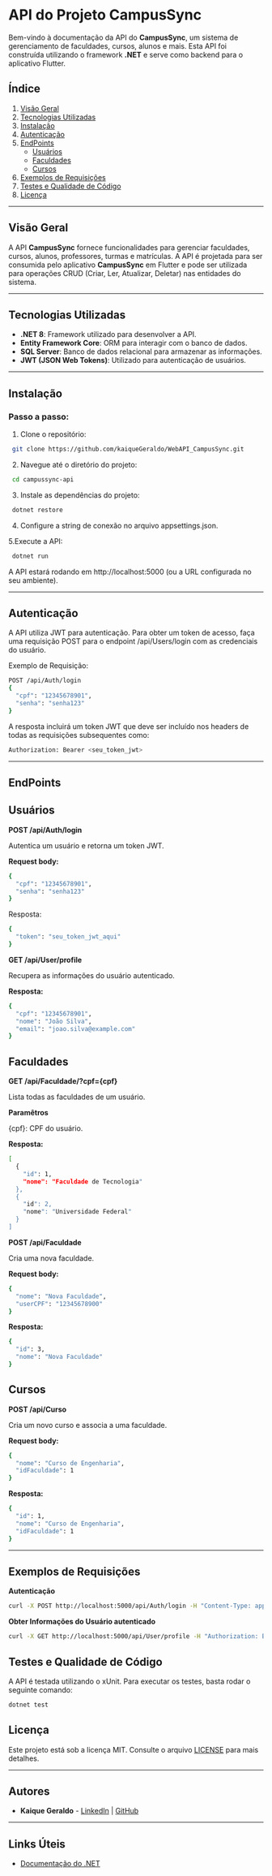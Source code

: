 # API do Projeto CampusSync

Bem-vindo à documentação da API do **CampusSync**, um sistema de gerenciamento de faculdades, cursos, alunos e mais. Esta API foi construída utilizando o framework **.NET** e serve como backend para o aplicativo Flutter.

## Índice

1. [Visão Geral](#visão-geral)
2. [Tecnologias Utilizadas](#tecnologias-utilizadas)
3. [Instalação](#instalação)
4. [Autenticação](#autenticação)
5. [EndPoints](#endpoints)
   - [Usuários](#usuários)
   - [Faculdades](#faculdades)
   - [Cursos](#cursos)
6. [Exemplos de Requisições](#exemplos-de-requisições)
7. [Testes e Qualidade de Código](#testes-e-qualidade-de-código)
8. [Licença](#licença)

---

## Visão Geral

A API **CampusSync** fornece funcionalidades para gerenciar faculdades, cursos, alunos, professores, turmas e matrículas. A API é projetada para ser consumida pelo aplicativo **CampusSync** em Flutter e pode ser utilizada para operações CRUD (Criar, Ler, Atualizar, Deletar) nas entidades do sistema.

---

## Tecnologias Utilizadas

- **.NET 8**: Framework utilizado para desenvolver a API.
- **Entity Framework Core**: ORM para interagir com o banco de dados.
- **SQL Server**: Banco de dados relacional para armazenar as informações.
- **JWT (JSON Web Tokens)**: Utilizado para autenticação de usuários.

---

## Instalação

### Passo a passo:

1. Clone o repositório:

  ```bash
   git clone https://github.com/kaiqueGeraldo/WebAPI_CampusSync.git
  ```

2. Navegue até o diretório do projeto:
  ```bash
   cd campussync-api
  ```

3. Instale as dependências do projeto:

  ```bash
   dotnet restore
  ```

4. Configure a string de conexão no arquivo appsettings.json.

5.Execute a API:
 
  ```bash
   dotnet run
  ```

A API estará rodando em http://localhost:5000 (ou a URL configurada no seu ambiente).

---

## Autenticação

A API utiliza JWT para autenticação. Para obter um token de acesso, faça uma requisição POST para o endpoint /api/Users/login com as credenciais do usuário.

Exemplo de Requisição:

```bash
POST /api/Auth/login
{
  "cpf": "12345678901",
  "senha": "senha123"
}
```
A resposta incluirá um token JWT que deve ser incluído nos headers de todas as requisições subsequentes como:

```bash
Authorization: Bearer <seu_token_jwt>
```

---
## EndPoints

## Usuários

**POST /api/Auth/login**

Autentica um usuário e retorna um token JWT.

**Request body:**

```bash
{
  "cpf": "12345678901",
  "senha": "senha123"
}
```
Resposta:

```bash
{
  "token": "seu_token_jwt_aqui"
}
```

**GET /api/User/profile**

Recupera as informações do usuário autenticado.

**Resposta:**

```bash
{
  "cpf": "12345678901",
  "nome": "João Silva",
  "email": "joao.silva@example.com"
}
```

## Faculdades

**GET /api/Faculdade/?cpf={cpf}**

Lista todas as faculdades de um usuário.

**Paramêtros**

{cpf}: CPF do usuário.

**Resposta:**

```bash
[
  {
    "id": 1,
    "nome": "Faculdade de Tecnologia"
  },
  {
    "id": 2,
    "nome": "Universidade Federal"
  }
]
```

**POST /api/Faculdade**

Cria uma nova faculdade.

**Request body:**

```bash
{
  "nome": "Nova Faculdade",
  "userCPF": "12345678900"
}
```
**Resposta:**

```bash
{
  "id": 3,
  "nome": "Nova Faculdade"
}
```

## Cursos

**POST /api/Curso**

Cria um novo curso e associa a uma faculdade.

**Request body:**

```bash
{
  "nome": "Curso de Engenharia",
  "idFaculdade": 1
}
```

**Resposta:**

```bash
{
  "id": 1,
  "nome": "Curso de Engenharia",
  "idFaculdade": 1
}
```
---

## Exemplos de Requisições

**Autenticação**

```bash
curl -X POST http://localhost:5000/api/Auth/login -H "Content-Type: application/json" -d '{"cpf":"12345678901","senha":"senha123"}'
```

**Obter Informações do Usuário autenticado**

```bash
curl -X GET http://localhost:5000/api/User/profile -H "Authorization: Bearer seu_token_jwt_aqui"
```

## Testes e Qualidade de Código

A API é testada utilizando o xUnit. Para executar os testes, basta rodar o seguinte comando:

```bash
dotnet test
```

## Licença
Este projeto está sob a licença MIT. Consulte o arquivo [LICENSE](LICENSE) para mais detalhes.

---

## Autores
- **Kaique Geraldo** - [LinkedIn](https://www.linkedin.com/in/kaique-geraldo) | [GitHub](https://github.com/kaiqueGeraldo)

---

## Links Úteis
- [Documentação do .NET](https://learn.microsoft.com/pt-br/dotnet/)
